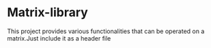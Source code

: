 Matrix-library
==============

This project provides various functionalities that can be operated on a matrix.Just include it as a header file
